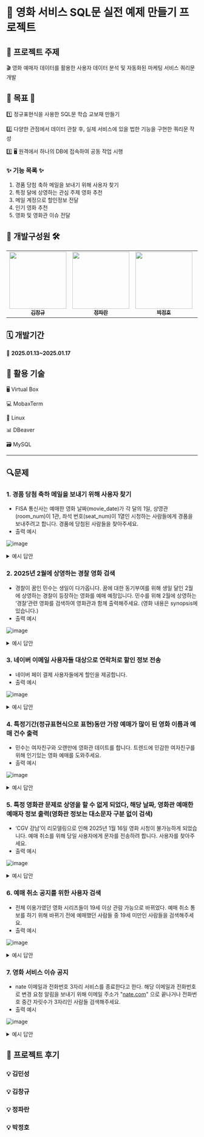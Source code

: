 # 🎥 영화 서비스 SQL문 실전 예제 만들기 프로젝트

## **📂 프로젝트 주제**

🎬 영화 예매자 데이터를 활용한 사용자 데이터 분석 및 자동화된 마케팅 서비스 쿼리문 개발

## **🎯 목표 🎯**

1️⃣ 정규표현식을 사용한 SQL문 학습 교보재 만들기

2️⃣ 다양한 관점에서 데이터 관찰 후, 실제 서비스에 있을 법한 기능을 구현한 쿼리문 작성 

3️⃣ 🖥️ 원격에서 하나의 DB에 접속하여 공동 작업 시행

### ✨ 기능 목록 ✨

1. 경품 당첨 축하 메일을 보내기 위해 사용자 찾기
2. 특정 달에 상영하는 관심 주제 영화 추천
3. 메일 계정으로 할인정보 전달
4. 인기 영화 추천
5. 영화 및 영화관 이슈 전달

## 👥 개발구성원 🛠️
<table>
  <tbody>
    <tr>
      <td align="center">
         <a href="https://github.com/kcklkb">
          <img src="https://avatars.githubusercontent.com/u/40711682?v=4" width="150px;" alt=""/>
          <br /><sub><b> 김창규 </b></sub>
        </a>
        <br />
      </td>
      <td align="center">
          <a href="https://github.com/BlueRedOrange">
          <img src="https://avatars.githubusercontent.com/u/129985846?v=4" width="150px;" alt=""/>
          <br /><sub><b> 정파란 </b></sub>
        </a>
        <br />
      </td>
      <td align="center">
        <a href="https://github.com/Jeongho427">
          <img src="https://avatars.githubusercontent.com/u/60309978?v=4" width="150px;" alt=""/>
          <br /><sub><b> 박정호 </b></sub>
        </a>
        <br />
      </td>
      <td align="center">
        <a href="https://github.com/minsung159357">
          <img src="https://avatars.githubusercontent.com/u/87555330?v=4" width="150px;" alt=""/>
          <br /><sub><b> 김민성 </b></sub>
        </a>
        <br />
      </td>
    </tr>
  </tbody>
</table>


## **🗓️ 개발기간**

📆 **2025.01.13~2025.01.17**

## **🚀 활용 기술**

🖥️ Virtual Box

💻 MobaxTerm

🐧 Linux

📊 DBeaver

🗃️ MySQL

---

## 🔍문제

### 1. 경품 당첨 축하 메일을 보내기 위해 사용자 찾기

- FISA 통신사는 예매한 영화 날짜(movie_date)가 각 달의 1일, 상영관(room_num)이 1관, 좌석 번호(seat_num)이 1열인 시청하는 사람들에게 경품을 보내주려고 합니다. 경품에 당첨된 사람들을 찾아주세요.
- 출력 예시

![image](https://github.com/user-attachments/assets/11cd4f7f-fe37-4fed-8e56-fa7fee31fa6c)

<details>
<summary>예시 답안</summary>
  
```sql

SELECT u.name, u.email, mr.theater, mr.room_num, mr.seat_num, mr.movie_date
FROM user u
JOIN movie_reservation mr ON u.user_id = mr.user_id
WHERE
    mr.room_num = 1
    AND mr.seat_num REGEXP '[A-Z]1$'  -- 좌석 번호 끝자리가 1인 것만
    AND DAY(mr.movie_date) = 1;  -- 영화 날짜가 1일인 예매 정보

```

</details>


### 2. 2025년 2월에 상영하는 경찰 영화 검색

- 경찰이 꿈인 민수는 생일이 다가옵니다. 꿈에 대한 동기부여를 위해 생일 달인 2월에 상영하는 경찰이 등장하는 영화를 예매 예정입니다. 민수를 위해 2월에 상영하는 ‘경찰’관련 영화를 검색하여  영화관과 함께 출력해주세요. (영화 내용은 synopsis에 있습니다.)
- 출력 예시

![image](https://github.com/user-attachments/assets/3c1abee0-efed-4273-a7ca-d83546b45f97)

<details>
<summary>예시 답안</summary>
  
```sql

SELECT m.title AS movie_title
FROM movie_info m
JOIN movie_reservation r ON m.info_id = r.info_id
WHERE r.movie_date REGEXP '^2025-02' -- 상영 날짜가 2025-2월인 데이터
AND m.synopsis REGEXP '경찰'; -- synopsis에 "경찰"이 포함된 영화

```

</details>

### 3. 네이버 이메일 사용자들 대상으로 연락처로 할인 정보 전송
- 네이버 페이 결제 사용자들에게 할인을 제공합니다.
- 출력 예시

![image](https://github.com/user-attachments/assets/2770dfd6-240a-4f51-a731-3aa58501ef58)

<details>
<summary>예시 답안</summary>
  
```sql

SELECT mi.name, mi.phone, mi.email
FROM user mi
WHERE mi.email REGEXP '@naver\.com$';  -- 이메일이 naver.com으로 끝나는 사용자들

```

</details>


### 4. 특정기간(정규표현식으로 표현)동안 가장 예매가 많이 된 영화 이름과 예매 건수 출력

- 민수는 여자친구와 오랜만에 영화관 데이트를 합니다. 트렌드에 민감한 여자친구를 위해 인기있는 영화 예매를 도와주세요.
- 출력 예시

![image](https://github.com/user-attachments/assets/77b801bc-d836-4db4-a50f-fc38e52d61d7)

<details>
<summary>예시 답안</summary>
  
```sql

SELECT m.title, COUNT(r.reservation_id) AS reservation_count
FROM movie_info m
JOIN movie_reservation r ON r.info_id = m.info_id
WHERE r.movie_date REGEXP '^2025-(01-(0[1-9]|1[0-6]))$'  -- 2025-01-01 ~ 2025-01-16 날짜 범위
GROUP BY m.title
ORDER BY reservation_count DESC
LIMIT 1;

```

</details>



### 5. 특정 영화관 문제로 상영을 할 수 없게 되었다, 해당 날짜, 영화관 예매한 예매자 정보 출력(영화관 정보는 대소문자 구분 없이 검색)

- ‘CGV 강남’이 리모델링으로 인해 2025년 1월 16일 영화 시청이 불가능하게 되었습니다. 예매 취소를 위해 당일 사용자에게 문자를 전송하려 합니다. 사용자를 찾아주세요.
- 출력 예시

![image](https://github.com/user-attachments/assets/33307735-7b3e-48e0-82d1-5bba5be263cd)

<details>
<summary>예시 답안</summary>
  
```sql

SELECT 
    m.name,  -- 예매자 이름
    m.phone,  -- 예매자 연락처
    mi.title,  -- 영화 제목
    ri.movie_date,  -- 영화 상영 날짜
    ri.theater  -- 영화관 이름
FROM movie_reservation ri
JOIN movie_info mi ON ri.info_id = mi.info_id
JOIN user m ON ri.user_id = m.user_id
WHERE ri.theater = 'CGV 강남' 
  AND ri.movie_date REGEXP '^2025-01-16$';  -- 특정 날짜

```

</details>


### 6. 예매 취소 공지를 위한 사용자 검색

- 전체 이용가였던 영화 시리즈들이 19세 이상 관람 가능으로 바뀌었다. 예매 취소 통보를 하기 위해 바뀌기 전에 예매했던 사람들 중 19세 미만인 사람들을 검색해주세요.
- 출력 예시

![image](https://github.com/user-attachments/assets/55ffa76b-979f-4b6b-8be9-8862804e6ef4)

<details>
<summary>예시 답안</summary>
  
```sql

SELECT user_id, name, birthday,
       REGEXP_SUBSTR(birthday, '^[0-9]{4}') AS year
FROM user
WHERE CAST(REGEXP_SUBSTR(birthday, '^[0-9]{4}') AS UNSIGNED) >= YEAR(CURDATE()) - 19;

```

</details>


### 7. 영화 서비스 이슈 공지

- nate 이메일과 전화번호 3자리 서비스를 종료한다고 한다. 해당
이메일과 전화번호로 변경 요청 알림을 보내기 위해 이메일 주소가 "[nate.com](http://nate.com/)"
으로 끝나거나 전화번호 중간 자릿수가 3자리인 사람들 검색해주세요.
- 출력 예시

![image](https://github.com/user-attachments/assets/c763de89-eba2-4cab-979e-0edaacfe6ff2)

<details>
<summary>예시 답안</summary>
  
```sql

SELECT user_id, name, email, phone
FROM user
WHERE email REGEXP 'nate\\.com$' -- 이메일이 nate.com으로 끝나는 경우
   OR phone REGEXP '^[0-9]{3}-[0-9]{3}-[0-9]{4}$'; -- 전화번호 중간 자릿수가 3자리

```

</details>


## 📝 프로젝트 후기

### 💡 김민성

### 💡 김창규

### 💡 정파란

### 💡 박정호
